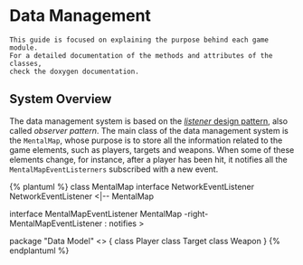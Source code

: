 # Data Management

```
This guide is focused on explaining the purpose behind each game module. 
For a detailed documentation of the methods and attributes of the classes, 
check the doxygen documentation.  
```

## System Overview

The data management system is based on the [*listener* design pattern](https://en.wikipedia.org/wiki/Observer_pattern), also called *observer pattern*. The main class of the data management system is the `MentalMap`, whose purpose is to store all the information related to the game elements, such as players, targets and weapons. When some of these elements change, for instance, after a player has been hit, it notifies all the `MentalMapEventListerners` subscribed with a new event.

{% plantuml %}
class MentalMap
interface NetworkEventListener
NetworkEventListener <|-- MentalMap

interface MentalMapEventListener
MentalMap -right- MentalMapEventListener : notifies >

package "Data Model" <<Rectangle>> {
class Player
class Target
class Weapon
}
{% endplantuml %}

